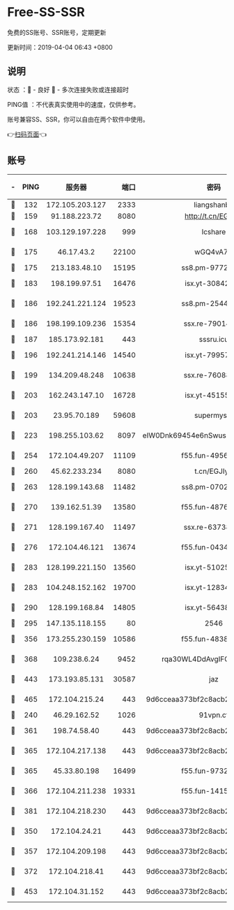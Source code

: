 # Free-SS-SSR

免费的SS账号、SSR账号，定期更新

更新时间：2019-04-04 06:43 +0800

## 说明

状态     ：🙂 - 良好 🙁 - 多次连接失败或连接超时

PING值   ：不代表真实使用中的速度，仅供参考。

账号兼容SS、SSR，你可以自由在两个软件中使用。

👉[扫码页面](https://liesauer.github.io/Free-SS-SSR/)👈

## 账号

|-|PING|服务器|端口|密码|加密方式|区域|
|:----:|:----:|:-----:|-----:|:----:|:----:|:----:|
|🙂|132|172.105.203.127|2333|liangshanbo|chacha20|JP|
|🙂|159|91.188.223.72|8080|http://t.cn/EGJIyrl|rc4-md5|RU|
|🙂|168|103.129.197.228|999|lcshare|aes-256-cfb|US|
|🙂|175|46.17.43.2|22100|wGQ4vA7D|aes-256-gcm|RU|
|🙂|175|213.183.48.10|15195|ss8.pm-97720747|rc4-md5|RU|
|🙂|183|198.199.97.51|16476|isx.yt-30842013|aes-256-cfb|US|
|🙂|186|192.241.221.124|19523|ss8.pm-25447716|aes-256-cfb|US|
|🙂|186|198.199.109.236|15354|ssx.re-79014072|aes-256-cfb|US|
|🙂|187|185.173.92.181|443|sssru.icu|rc4-md5|RU|
|🙂|196|192.241.214.146|14540|isx.yt-79957459|aes-256-cfb|US|
|🙂|199|134.209.48.248|10638|ssx.re-76088274|aes-256-cfb|US|
|🙂|203|162.243.147.10|16728|isx.yt-45155519|aes-256-cfb|US|
|🙂|203|23.95.70.189|59608|supermyssr|chacha20-ietf|US|
|🙂|223|198.255.103.62|8097|eIW0Dnk69454e6nSwuspv9DmS201tQ0D|aes-256-cfb|US|
|🙂|254|172.104.49.207|11109|f55.fun-49562246|aes-256-cfb|SG|
|🙂|260|45.62.233.234|8080|t.cn/EGJIyrl|rc4-md5|CA|
|🙂|263|128.199.143.68|11482|ss8.pm-07027944|aes-256-cfb|SG|
|🙂|270|139.162.51.39|13580|f55.fun-48765997|aes-256-cfb|SG|
|🙂|271|128.199.167.40|11497|ssx.re-63738740|aes-256-cfb|SG|
|🙂|276|172.104.46.121|13674|f55.fun-04347398|aes-256-cfb|SG|
|🙂|283|128.199.221.150|13560|isx.yt-51025089|aes-256-cfb|SG|
|🙂|283|104.248.152.162|19700|isx.yt-12834534|aes-256-cfb|SG|
|🙂|290|128.199.168.84|14805|isx.yt-56438950|aes-256-cfb|SG|
|🙂|295|147.135.118.155|80|2546|chacha20|US|
|🙂|356|173.255.230.159|10586|f55.fun-48382227|aes-256-cfb|US|
|🙂|368|109.238.6.24|9452|rqa30WL4DdAvgIFG6Fs3znzTa|aes-256-cfb|FR|
|🙂|443|173.193.85.131|30587|jaz|aes-256-cfb|US|
|🙂|465|172.104.215.24|443|9d6cceaa373bf2c8acb22e60b6a58be6|aes-256-cfb|US|
|🙂|240|46.29.162.52|1026|91vpn.cf|rc4-md5|RU|
|🙂|361|198.74.58.40|443|9d6cceaa373bf2c8acb22e60b6a58be6|aes-256-cfb|US|
|🙂|365|172.104.217.138|443|9d6cceaa373bf2c8acb22e60b6a58be6|aes-256-cfb|US|
|🙂|365|45.33.80.198|16499|f55.fun-97323314|aes-256-cfb|US|
|🙂|366|172.104.211.238|19331|f55.fun-14153413|aes-256-cfb|US|
|🙂|381|172.104.218.230|443|9d6cceaa373bf2c8acb22e60b6a58be6|aes-256-cfb|US|
|🙁|350|172.104.24.21|443|9d6cceaa373bf2c8acb22e60b6a58be6|aes-256-cfb|US|
|🙁|357|172.104.209.198|443|9d6cceaa373bf2c8acb22e60b6a58be6|aes-256-cfb|US|
|🙁|372|172.104.218.41|443|9d6cceaa373bf2c8acb22e60b6a58be6|aes-256-cfb|US|
|🙁|453|172.104.31.152|443|9d6cceaa373bf2c8acb22e60b6a58be6|aes-256-cfb|US|
